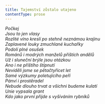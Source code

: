 ```yaml
---
title: Tajemství zůstalo utajeno
contentType: prose
---
```


<section>

_Počkej  
Jsou to jen vlasy  
Rozlité víno kreslí po stehně neznámou krajinu  
Zaplavené louky zmuchlané kuchařky  
Podolí plné osušek  
Románů i modrých manželů příštích andělů  
Už i sluneční brýle jsou otázkou  
Ano i ne příštího štípnutí  
Neviděli jsme se pětačtyřicet let  
Samé výzkumy poletujícího peří  
Pánví i prostěradel  
Nebude dlouho trvat a všichni budeme kulatí  
Unie vypsala grant  
Kdo jako první přijde s vyšíváním rybníků_

</section>
